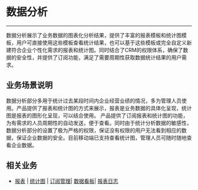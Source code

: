 
# 数据分析

---

数据分析展示了业务数据的图表化分析结果，提供了丰富的报表模板和统计图模板，用户可直接使用这些模板查看统计结果，也可以基于这些模板或完全自定义新建符合企业个性化需求的报表和统计图。同时结合了CRM的权限体系，确保了数据的安全性，并提供了订阅功能，满足了需要周期性获取数据统计结果的用户需求。

## 业务场景说明
数据分析部分多用于统计过去某段时间内企业经营业绩的情况，多为管理人员使用。产品提供了报表和统计图的方式来展示，报表是业务数据的具体化呈现，统计图是报表的图形化呈现，可以结合使用。
产品提供了订阅报表和统计图的功能，为有需求的人员周期性的自动发送，便于查看。同时由于统计分析数据的敏感性，数据分析部分的设置了极为严格的权限，保证没有权限的用户无法看到相应的数据，保证企业数据的安全。目前移动端已支持查看统计图，管理人员可随时随地查看企业数据。

## 相关业务
- [报表](6-1报表.md) | [统计图](6-2统计图.md) | [订阅管理](6-3订阅管理.md)| [数据看板](6-4数据看板.md)| [报表日志](6-6报表日志.md)
